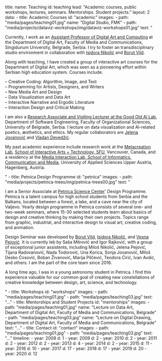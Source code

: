 title: 
    name: Teaching
id: teaching
lead: "Academic courses, public workshops, lectures, seminars. Mentorships. Student projects."
layout: 2
data:
    - title: Academic Courses
      id: "academic"
      images: 
        - path: "media/pages/teaching01.jpg"
          name: "Digital Studio, FMK"
        - path: "media/projects/dataviz-workshops/img/dataviz-workshops01.jpg"
      text: "<p>Currently, I work as an <a href='https://fmk.singidunum.ac.rs/profesori/uros-krcadinac/' target='_blank'>Assistant Professor of Digital Art and Computing</a> at the Department of Digital Art, Faculty of Media and Communications, Singidunum University, Belgrade, Serbia. I try to foster an transdisciplinary studio environment in collaboration with <a href='https://fmk.singidunum.ac.rs/profesori/isidora-nikolic/' target='_blank'>Isidora Nikolić</a> and <a href='https://fmk.singidunum.ac.rs/profesori/borut-vild/' target='_blank'>Borut Vild</a>.</p> 
<p>Along with teaching, I have created a group of interactive art courses for the Department of Digital Art, which was seen as a pioneering effort within Serbian high education system. Courses include:</p>
<p><span class='italic-style'>– Creative Coding: Algorithm, Image, and Text<br>
– Programming for Artists, Designers, and Writers<br>
– New Media Art and Design<br>
– Data Visualization and Data Art<br>
– Interactive Narrative and Ergodic Literature<br>
– Interaction Design and Critical Making</span></p>
<p>I am also a <a href='http://goodoldai.org/' target='_blank'>Research Associate and Visiting Lecturer at the Good Old AI Lab</a>, Department of Software Engineering, Faculty of Organizational Sciences, University of Belgrade, Serbia. I lecture on data visualization and AI-related poetics, æsthetics, and ethics. My regular collaborators are <a href='https://jelenajovanovic.net/' target='_blank'>Jelena Jovanović</a> and <a href='http://devedzic.fon.bg.ac.rs/' target='_blank'>Vladan Devedžić</a>.</p>
<p>My past academic experience include research work at the <a href='http://metacreation.net/' target='_blank'>Metacreation Lab</a>, <a href='http://www.sfu.ca/siat.html' target='_blank'>School of Interactive Arts + Technology, SFU</a>, Vancouver, Canada, and a residency at the <a href='http://mi-lab.org/' target='_blank'>Media Interaction Lab,  School of Informatics, Communication and Media</a>, University of Applied Sciences Upper Austria, Hagenberg, Austria.</p>" 
    - title: Petnica Design Programme
      id: "petnica"
      images: 
        - path: "media/projects/petnica-trees/img/petnica-trees00.jpg"
      text: "<p>I am a Senior Associate at <a href='' target='_blank'>Petnica Science Center</a>’ Design Programme. Petnica is a talent campus for high school students from Serbia and the Balkans, located between a forest, a lake, and a cave near the city of Valjevo. Yearly design programme in Petnica consists of several one- and two-week seminars, where 15-30 selected students learn about basics of design and creative thinking by making their own projects. Topics range from graphic, industrial, and interactive design to visual art, creative coding, and animation.</p>
<p>Design Seminar was developed by <a href='https://www.designed.rs/intervju/borut_vild' target='_blank'>Borut Vild</a>, <a href='https://www.designed.rs/intervju/isidora_nikolic' target='_blank'> Isidora Nikolić</a>, and <a href='https://www.fsu.edu.rs/en/professor-vesna-pejovic/' target='_blank'>Vesna Pejović</a>. It is currently leb by Saša Mitrović and Igor Rajković, with a group of exceptional junior assistents, including Miloš Nikolić, Jelena Pejović, Tijana Radovanović, Nada Todorović, Una Korica, Sonja Jovanović, Miloš Desko Ćosović, Boban Živanović, Marija Pilčević, Teodora Ćirić, Ivan Avdić, and others. I am the part of the core team since 2016.</p>
<p>A long time ago, I was in a young astronomy student in Petnica. I find this experience valuable for our common goal of creating new constellations of creative knowledge between design, art, science, and technology.</p>"
    - title: Workshops
      id: "workshops"
      images: 
        - path: "media/pages/teaching01.jpg"
        - path: "media/pages/teaching03.jpg"
      text: "..."
    - title: Mentorships and Student Projects
      id: "mentorships"
      images: 
        - path: "media/pages/teaching01.jpg"
          name: "Lecture on Data Art, Department of Digital Art, Faculty of Media and Communications, Belgrade"
        - path: "media/pages/teaching03.jpg"
          name: "Lecture on Digital Drawing, Department of Digital Art, Faculty of Media and Communications, Belgrade"
      text: "..."
    - title: Contact
      id: "contact"
      images: 
        - path: "media/pages/teaching01.jpg"
        - path: "media/pages/teaching03.jpg"
      text: "..."
timeline:
    - year: 2008
      d: 1
    - year: 2009
      d: 2
    - year: 2010
      d: 2
    - year: 2011
      d: 2
    - year: 2012
      d: 2
    - year: 2013
      d: 4
    - year: 2014
      d: 2
    - year: 2015
      d: 11
    - year: 2016
      d: 10
    - year: 2017
      d: 17
    - year: 2018
      d: 17
    - year: 2019
      d: 20
    - year: 2020
      d: 12